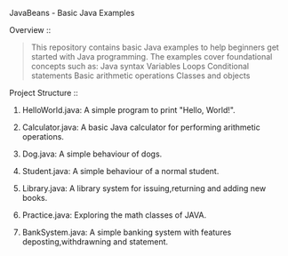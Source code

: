 JavaBeans - Basic Java Examples

Overview ::

>This repository contains basic Java examples to help beginners get started with Java programming. The examples cover foundational concepts such as:
>Java syntax
>Variables
>Loops
>Conditional statements
>Basic arithmetic operations
>Classes and objects

Project Structure ::

1. HelloWorld.java: A simple program to print "Hello, World!".

2. Calculator.java: A basic Java calculator for performing arithmetic operations.

3. Dog.java: A simple behaviour of dogs.

4. Student.java: A simple behaviour of a normal student.

5. Library.java: A library system for issuing,returning and adding new books.

6. Practice.java: Exploring the math classes of JAVA.

7. BankSystem.java: A simple banking system with features deposting,withdrawning and statement.
